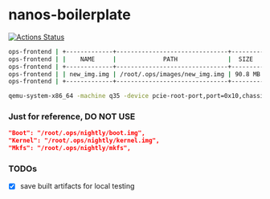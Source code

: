 nanos-boilerplate
=================
[![Actions Status](https://github.com/dirkarnez/nanos-boilerplate/workflows/docker-compose-actions-workflow/badge.svg)](https://github.com/dirkarnez/nanos-boilerplate/actions)

```bash
ops-frontend | +-------------+-------------------------------+---------+-----------+
ops-frontend | |    NAME     |             PATH              |  SIZE   | CREATEDAT |
ops-frontend | +-------------+-------------------------------+---------+-----------+
ops-frontend | | new_img.img | /root/.ops/images/new_img.img | 90.8 MB | now       |
ops-frontend | +-------------+-------------------------------+---------+-----------+
```

```bash
qemu-system-x86_64 -machine q35 -device pcie-root-port,port=0x10,chassis=1,id=pci.1,bus=pcie.0,multifunction=on,addr=0x3 -device pcie-root-port,port=0x11,chassis=2,id=pci.2,bus=pcie.0,addr=0x3.0x1 -device pcie-root-port,port=0x12,chassis=3,id=pci.3,bus=pcie.0,addr=0x3.0x2 -device virtio-scsi-pci,bus=pci.2,addr=0x0,id=scsi0 -device scsi-hd,bus=scsi0.0,drive=hd0 -vga none -device isa-debug-exit -m 2G -no-reboot -cpu max -drive file=/root/.ops/images/new_img.img,format=raw,if=none,id=hd0 -device virtio-net,bus=pci.3,addr=0x0,netdev=n0,mac=02:6d:a5:48:50:db -netdev user,id=n0,hostfwd=tcp::8083-:8083 -display none -serial file:/tmp/testing_new_img.log
```

### Just for reference, DO NOT USE
```json
"Boot": "/root/.ops/nightly/boot.img",
"Kernel": "/root/.ops/nightly/kernel.img",
"Mkfs": "/root/.ops/nightly/mkfs",
```

### TODOs
- [x] save built artifacts for local testing
